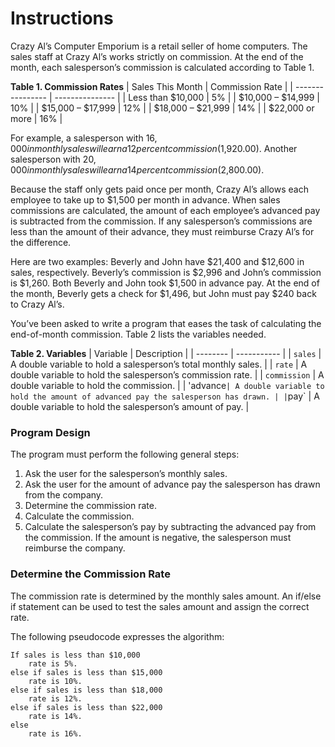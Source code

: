 # Instructions  

Crazy Al’s Computer Emporium is a retail seller of home computers. The sales staff at Crazy Al’s works strictly on commission. At the end of the month, each salesperson’s commission is calculated according to Table 1. 

__Table 1. Commission Rates__
| Sales This Month | Commission Rate |
| ---------------- | --------------- |
| Less than $10,000 | 5% |
| $10,000 – $14,999 | 10% |
| $15,000 – $17,999 | 12% |
| $18,000 – $21,999 | 14% |
| $22,000 or more | 16% | 

For example, a salesperson with $16,000 in monthly sales will earn a 12 percent commission ($1,920.00). Another salesperson with $20,000 in monthly sales will earn a 14 percent commission ($2,800.00). 

Because the staff only gets paid once per month, Crazy Al’s allows each employee to take up to $1,500 per month in advance. When sales commissions are calculated, the amount of each employee’s advanced pay is subtracted from the commission. If any salesperson’s commissions are less than the amount of their advance, they must reimburse Crazy Al’s for the difference. 

Here are two examples: Beverly and John have $21,400 and $12,600 in sales, respectively. Beverly’s commission is $2,996 and John’s commission is $1,260. Both Beverly and John took $1,500 in advance pay. At the end of the month, Beverly gets a check for $1,496, but John must pay $240 back to Crazy Al’s. 

You’ve been asked to write a program that eases the task of calculating the end-of-month commission. Table 2 lists the variables needed.

__Table 2. Variables__
| Variable | Description |
| -------- | ----------- |
| `sales` | A double variable to hold a salesperson’s total monthly sales. |
| `rate` | A double variable to hold the salesperson’s commission rate. |
| `commission` | A double variable to hold the commission. |
| 'advance` | A double variable to hold the amount of advanced pay the salesperson has drawn. |
| `pay` | A double variable to hold the salesperson’s amount of pay. |

### Program Design 

The program must perform the following general steps: 

1. Ask the user for the salesperson’s monthly sales. 
2. Ask the user for the amount of advance pay the salesperson has drawn from the company. 
3. Determine the commission rate. 
4. Calculate the commission. 
5. Calculate the salesperson’s pay by subtracting the advanced pay from the commission. If the amount is negative, the salesperson must reimburse the company.

### Determine the Commission Rate

The commission rate is determined by the monthly sales amount. An if/else if statement can be used to test the sales amount and assign the correct rate. 

The following pseudocode expresses the algorithm: 

	If sales is less than $10,000
		rate is 5%.
	else if sales is less than $15,000
		rate is 10%.
	else if sales is less than $18,000
		rate is 12%.
	else if sales is less than $22,000
		rate is 14%.
	else
		rate is 16%.
